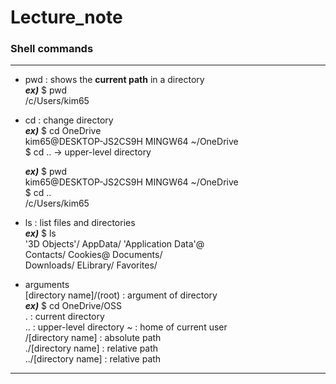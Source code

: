 # Lecture_note  

### Shell commands  
---
- pwd : shows the **current path** in a directory  
***ex)*** $ pwd  
          /c/Users/kim65  
          
- cd : change directory  
***ex)*** $ cd OneDrive  
          kim65@DESKTOP-JS2CS9H MINGW64 ~/OneDrive  
          $ cd ..   -> upper-level directory   
          
  ***ex)*** $ pwd  
          kim65@DESKTOP-JS2CS9H MINGW64 ~/OneDrive  
          $ cd ..  
          /c/Users/kim65  
          
- ls : list files and directories  
***ex)*** $ ls  
          '3D Objects'/ AppData/ 'Application Data'@  
           Contacts/ Cookies@  Documents/  
           Downloads/   ELibrary/   Favorites/  
           
- arguments   
[directory name]/(root) : argument of directory  
***ex)*** $ cd OneDrive/OSS  
. : current directory  
.. : upper-level directory 
~ : home of current user    
/[directory name] : absolute path  
./[directory name] : relative path  
../[directory name] : relative path  


 

---
